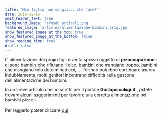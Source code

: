 ```yaml
---
title: "Mio figlio non mangia... che fare?"
date: 2016-12-16
omit_header_text: true
background_image: 'sfondo_articoli.png'
featured_image: 'articles/alimentazione-bambini_orig.jpg'
show_featured_image_at_the_top: true
show_featured_image_at_the_bottom: false
show_reading_time: true
draft: false
---
```


L' alimentazione dei propri figli diventa spesso oggetto di **preoccupazione**
: ci sono bambini che rifiutano il cibo, bambini che mangiano troppo, bambini
che mangiano solo determinati cibi, ... l'elenco potrebbe continuare ancora.  
​Indubbiamente, molti genitori incontrano difficoltà nella gestione
dell'alimentazione dei bambini.  
  
In un breve articolo che ho scritto per il portale **Guidapsicologi.it** ,
potete trovare alcuni suggerimenti per favorire una corretta alimentazione nei
bambini piccoli.  
​  
Per leggerlo potete cliccare [qui](http://www.guidapsicologi.it/articoli/mio-figlio-non-mangia) .   

